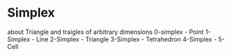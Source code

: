 # Simplex
about Triangle and traigles of arbitrary dimensions
0-simplex - Point
1-Simplex - Line
2-Simplex - Triangle
3-Simplex - Tetrahedron
4-Simplex - 5-Cell

